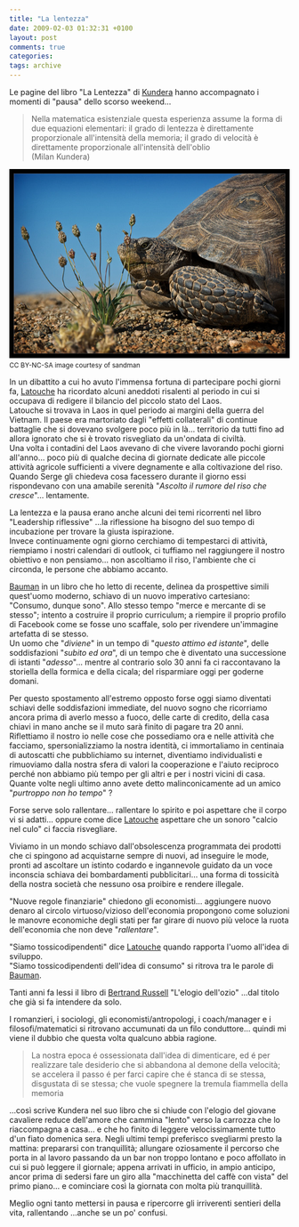 ```yaml
---
title: "La lentezza"
date: 2009-02-03 01:32:31 +0100
layout: post
comments: true
categories:
tags: archive
---
```


Le pagine del libro "La Lentezza" di [Kundera](http://en.wikipedia.org/wiki/Milan_Kundera) hanno accompagnato i momenti di "pausa" dello scorso weekend...   

> Nella matematica esistenziale questa esperienza assume la forma di due equazioni elementari: il grado di lentezza è direttamente proporzionale all'intensità della memoria; il grado di velocità è direttamente proporzionale all'intensità dell'oblio   
> (Milan Kundera)

[![photo: "Desert Tortoise" courtesy of .: sandman](/assets/images/posts_2009_tortoise.jpg)](http://www.flickr.com/photos/dotdoubledot/2422647740/)  
<small>CC BY-NC-SA image courtesy of <a src="http://www.flickr.com/photos/dotdoubledot/2422647740/">sandman</a></small>

In un dibattito a cui ho avuto l'immensa fortuna di partecipare pochi giorni fa, [Latouche](http://en.wikipedia.org/wiki/Serge_Latouche) ha ricordato alcuni aneddoti risalenti al periodo in cui si occupava di redigere il bilancio del piccolo stato del Laos.  
Latouche si trovava in Laos in quel periodo ai margini della guerra del Vietnam. Il paese era martoriato dagli "effetti collaterali" di continue battaglie che si dovevano svolgere poco più in là... territorio da tutti fino ad allora ignorato che si è trovato risvegliato da un'ondata di civiltà.  
Una volta i contadini del Laos avevano di che vivere lavorando pochi giorni all'anno... poco più di qualche decina di giornate dedicate alle piccole attività agricole sufficienti a vivere degnamente e alla coltivazione del riso.  
Quando Serge gli chiedeva cosa facessero durante il giorno essi rispondevano con una amabile serenità "_Ascolto il rumore del riso che cresce_"... lentamente.

La lentezza e la pausa erano anche alcuni dei temi ricorrenti nel libro "Leadership riflessive" ...la riflessione ha bisogno del suo tempo di incubazione per trovare la giusta ispirazione.  
Invece continuamente ogni giorno cerchiamo di tempestarci di attività, riempiamo i nostri calendari di outlook, ci tuffiamo nel raggiungere il nostro obiettivo e non pensiamo... non ascoltiamo il riso, l'ambiente che ci circonda, le persone che abbiamo accanto.

[Bauman](http://en.wikipedia.org/wiki/Zygmunt_Bauman) in un libro che ho letto di recente, delinea da prospettive simili quest'uomo moderno, schiavo di un nuovo imperativo cartesiano: "Consumo, dunque sono". Allo stesso tempo "merce e mercante di se stesso"; intento a costruire il proprio curriculum; a riempire il proprio profilo di Facebook come se fosse uno scaffale, solo per rivendere un'immagine artefatta di se stesso.  
Un uomo che "_diviene_" in un tempo di "_questo attimo ed istante_", delle soddisfazioni "_subito ed ora_", di un tempo che è diventato una successione di istanti "_adesso_"... mentre al contrario solo 30 anni fa ci raccontavano la storiella della formica e della cicala; del risparmiare oggi per goderne domani.

Per questo spostamento all'estremo opposto forse oggi siamo diventati schiavi delle soddisfazioni immediate, del nuovo sogno che ricorriamo ancora prima di averlo messo a fuoco, delle carte di credito, della casa chiavi in mano anche se il muto sarà finito di pagare tra 20 anni.  
Riflettiamo il nostro io nelle cose che possediamo ora e nelle attività che facciamo, spersonializziamo la nostra identità, ci immortaliamo in centinaia di autoscatti che pubblichiamo su internet, diventiamo individualisti e rimuoviamo dalla nostra sfera di valori la cooperazione e l'aiuto reciproco perché non abbiamo più tempo per gli altri e per i nostri vicini di casa.  
Quante volte negli ultimo anno avete detto malinconicamente ad un amico "_purtroppo non ho tempo_" ?

Forse serve solo rallentare... rallentare lo spirito e poi aspettare che il corpo vi si adatti... oppure come dice [Latouche](http://en.wikipedia.org/wiki/Serge_Latouche) aspettare che un sonoro "calcio nel culo" ci faccia risvegliare.

Viviamo in un mondo schiavo dall'obsolescenza programmata dei prodotti che ci spingono ad acquistarne sempre di nuovi, ad inseguire le mode, pronti ad ascoltare un istinto codardo e ingannevole guidato da un voce inconscia schiava dei bombardamenti pubblicitari... una forma di tossicità della nostra società che nessuno osa proibire e rendere illegale.

"Nuove regole finanziarie" chiedono gli economisti... aggiungere nuovo denaro al circolo virtuoso/vizioso dell'economia propongono come soluzioni le manovre economiche degli stati per far girare di nuovo più veloce la ruota dell'economia che non deve "_rallentare_".

"Siamo tossicodipendenti" dice [Latouche](http://en.wikipedia.org/wiki/Serge_Latouche) quando rapporta l'uomo all'idea di sviluppo.  
"Siamo tossicodipendenti dell'idea di consumo" si ritrova tra le parole di [Bauman](http://en.wikipedia.org/wiki/Zygmunt_Bauman).

Tanti anni fa lessi il libro di [Bertrand Russell](http://en.wikipedia.org/wiki/Bertrand_Russell) "L'elogio dell'ozio" ...dal titolo che già si fa intendere da solo.

I romanzieri, i sociologi, gli economisti/antropologi, i coach/manager e i filosofi/matematici si ritrovano accumunati da un filo conduttore... quindi mi viene il dubbio che questa volta qualcuno abbia ragione.

> La nostra epoca é ossessionata dall'idea di dimenticare, ed é per realizzare tale desiderio che si abbandona al demone della velocità; se accelera il passo é per farci capire che é stanca di se stessa, disgustata di se stessa; che vuole spegnere la tremula fiammella della memoria

...così scrive Kundera nel suo libro che si chiude con l'elogio del giovane cavaliere reduce dell'amore che cammina "lento" verso la carrozza che lo riaccompagna a casa... e che ho finito di leggere velocissimamente tutto d'un fiato domenica sera. Negli ultimi tempi preferisco svegliarmi presto la mattina: prepararsi con tranquillità; allungare oziosamente il percorso che porta in al lavoro passando da un bar non troppo lontano e poco affollato in cui si può leggere il giornale; appena arrivati in ufficio, in ampio anticipo, ancor prima di sedersi fare un giro alla "macchinetta del caffè con vista" del primo piano... e cominciare così la giornata con molta più tranquillità.

Meglio ogni tanto mettersi in pausa e ripercorre gli irriverenti sentieri della vita, rallentando ...anche se un po' confusi.
